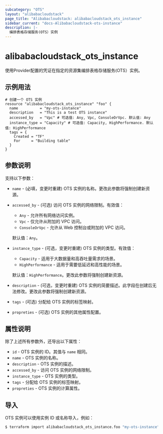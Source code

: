 ```yaml
---
subcategory: "OTS"
layout: "alibabacloudstack"
page_title: "Alibabacloudstack: alibabacloudstack_ots_instance"
sidebar_current: "docs-Alibabacloudstack-ots-instance"
description: |- 
  编排表格存储服务(OTS）实例
---
```


# alibabacloudstack_ots_instance

使用Provider配置的凭证在指定的资源集编排表格存储服务(OTS）实例。

## 示例用法

```hcl
# 创建一个 OTS 实例
resource "alibabacloudstack_ots_instance" "foo" {
  name          = "my-ots-instance"
  description   = "This is a test OTS instance"
  accessed_by   = "Vpc" # 可选值: Any, Vpc, ConsoleOrVpc. 默认值: Any
  instance_type = "Capacity" # 可选值: Capacity, HighPerformance. 默认值: HighPerformance
  tags = {
    Created = "TF"
    For     = "Building table"
  }
}
```

## 参数说明

支持以下参数：

* `name` - (必填，变更时重建) OTS 实例的名称。更改此参数将强制创建新资源。
* `accessed_by` - (可选) 访问 OTS 实例的网络限制。有效值：
  * `Any` - 允许所有网络访问实例。
  * `Vpc` - 仅允许从附加的 VPC 访问。
  * `ConsoleOrVpc` - 允许从 Web 控制台或附加的 VPC 访问。
  
  默认值：`Any`。

* `instance_type` - (可选，变更时重建) OTS 实例的类型。有效值：
  * `Capacity` - 适用于大数据量和高吞吐量需求的场景。
  * `HighPerformance` - 适用于需要低延迟和高性能的场景。
  
  默认值：`HighPerformance`。更改此参数将强制创建新资源。

* `description` - (可选，变更时重建) OTS 实例的简要描述。此字段在创建后无法修改。更改此参数将强制创建新资源。
* `tags` - (可选) 分配给 OTS 实例的标签映射。
* `propreties` - (可选) OTS 实例的其他属性配置。

## 属性说明

除了上述所有参数外，还导出以下属性：

* `id` - OTS 实例的 ID。其值与 `name` 相同。
* `name` - OTS 实例的名称。
* `description` - OTS 实例的描述。
* `accessed_by` - 访问 OTS 实例的网络限制。
* `instance_type` - OTS 实例的类型。
* `tags` - 分配给 OTS 实例的标签映射。
* `propreties` - OTS 实例的计算属性。

## 导入

OTS 实例可以使用实例 ID 或名称导入，例如：

```bash
$ terraform import alibabacloudstack_ots_instance.foo "my-ots-instance"
``` 